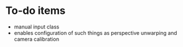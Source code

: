 # To-do items #
  * manual input class
  * enables configuration of such things as perspective unwarping and camera calibration